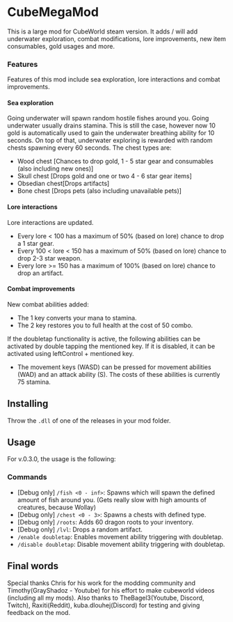 # CubeMegaMod
This is a large mod for CubeWorld steam version. It adds / will add underwater exploration, combat modifications,
lore improvements, new item consumables, gold usages and more.

### Features
Features of this mod include sea exploration, lore interactions and combat improvements.

#### Sea exploration
Going underwater will spawn random hostile fishes around you. Going underwater usually drains stamina.
This is still the case, however now 10 gold is automatically used to gain the underwater breathing ability for 10 seconds.
On top of that, underwater exploring is rewarded with random chests spawning every 60 seconds.
The chest types are:
- Wood chest	[Chances to drop gold, 1 - 5 star gear and consumables (also including new ones)]
- Skull chest	[Drops gold and one or two 4 - 6 star gear items]
- Obsedian chest[Drops artifacts]
- Bone chest	[Drops pets (also including unavailable pets)]

#### Lore interactions
Lore interactions are updated. 
- Every lore < 100 has a maximum of 50% (based on lore) chance to drop a 1 star gear.
- Every 100 < lore < 150 has a maximum of 50% (based on lore) chance to drop 2-3 star weapon.
- Every lore >= 150 has a maximum of 100% (based on lore) chance to drop an artifact.

#### Combat improvements
New combat abilities added: 
- The 1 key converts your mana to stamina.
- The 2 key restores you to full health at the cost of 50 combo.

If the doubletap functionality is active, the following abilities can be activated by double tapping the mentioned key.
If it is disabled, it can be activated using leftControl + mentioned key.
- The movement keys (WASD) can be pressed for movement abilities (WAD) and an attack ability (S). The costs of these abilities is currently 75 stamina.

## Installing
Throw the `.dll` of one of the releases in your mod folder.

## Usage
For v.0.3.0, the usage is the following:

### Commands
- [Debug only] `/fish <0 - inf>`: Spawns which will spawn the defined amount of fish around you. (Gets really slow with high amounts of creatures, because Wollay)
- [Debug only] `/chest <0 - 3>`: Spawns a chests with defined type.
- [Debug only] `/roots`: Adds 60 dragon roots to your inventory.
- [Debug only] `/lvl`: Drops a random artifact.
- `/enable doubletap`: Enables movement ability triggering with doubletap.
- `/disable doubletap`: Disable movement ability triggering with doubletap.

## Final words
Special thanks Chris for his work for the modding community and Timothy(GrayShadoz - Youtube) for his effort to make cubeworld videos (including all my mods).
Also thanks to TheBagel3(Youtube, Discord, Twitch), Raxiti(Reddit), kuba.dlouhej(Discord) for testing and giving feedback on the mod.